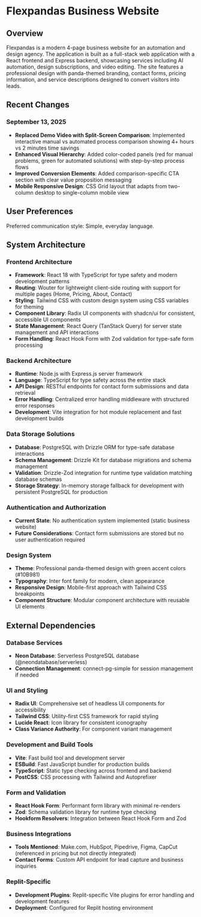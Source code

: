 # Flexpandas Business Website

## Overview

Flexpandas is a modern 4-page business website for an automation and design agency. The application is built as a full-stack web application with a React frontend and Express backend, showcasing services including AI automation, design subscriptions, and video editing. The site features a professional design with panda-themed branding, contact forms, pricing information, and service descriptions designed to convert visitors into leads.

## Recent Changes

### September 13, 2025
- **Replaced Demo Video with Split-Screen Comparison**: Implemented interactive manual vs automated process comparison showing 4+ hours vs 2 minutes time savings
- **Enhanced Visual Hierarchy**: Added color-coded panels (red for manual problems, green for automated solutions) with step-by-step process flows
- **Improved Conversion Elements**: Added comparison-specific CTA section with clear value proposition messaging
- **Mobile Responsive Design**: CSS Grid layout that adapts from two-column desktop to single-column mobile view

## User Preferences

Preferred communication style: Simple, everyday language.

## System Architecture

### Frontend Architecture
- **Framework**: React 18 with TypeScript for type safety and modern development patterns
- **Routing**: Wouter for lightweight client-side routing with support for multiple pages (Home, Pricing, About, Contact)
- **Styling**: Tailwind CSS with custom design system using CSS variables for theming
- **Component Library**: Radix UI components with shadcn/ui for consistent, accessible UI components
- **State Management**: React Query (TanStack Query) for server state management and API interactions
- **Form Handling**: React Hook Form with Zod validation for type-safe form processing

### Backend Architecture
- **Runtime**: Node.js with Express.js server framework
- **Language**: TypeScript for type safety across the entire stack
- **API Design**: RESTful endpoints for contact form submissions and data retrieval
- **Error Handling**: Centralized error handling middleware with structured error responses
- **Development**: Vite integration for hot module replacement and fast development builds

### Data Storage Solutions
- **Database**: PostgreSQL with Drizzle ORM for type-safe database interactions
- **Schema Management**: Drizzle Kit for database migrations and schema management
- **Validation**: Drizzle-Zod integration for runtime type validation matching database schemas
- **Storage Strategy**: In-memory storage fallback for development with persistent PostgreSQL for production

### Authentication and Authorization
- **Current State**: No authentication system implemented (static business website)
- **Future Considerations**: Contact form submissions are stored but no user authentication required

### Design System
- **Theme**: Professional panda-themed design with green accent colors (#10B981)
- **Typography**: Inter font family for modern, clean appearance
- **Responsive Design**: Mobile-first approach with Tailwind CSS breakpoints
- **Component Structure**: Modular component architecture with reusable UI elements

## External Dependencies

### Database Services
- **Neon Database**: Serverless PostgreSQL database (@neondatabase/serverless)
- **Connection Management**: connect-pg-simple for session management if needed

### UI and Styling
- **Radix UI**: Comprehensive set of headless UI components for accessibility
- **Tailwind CSS**: Utility-first CSS framework for rapid styling
- **Lucide React**: Icon library for consistent iconography
- **Class Variance Authority**: For component variant management

### Development and Build Tools
- **Vite**: Fast build tool and development server
- **ESBuild**: Fast JavaScript bundler for production builds
- **TypeScript**: Static type checking across frontend and backend
- **PostCSS**: CSS processing with Tailwind and Autoprefixer

### Form and Validation
- **React Hook Form**: Performant form library with minimal re-renders
- **Zod**: Schema validation library for runtime type checking
- **Hookform Resolvers**: Integration between React Hook Form and Zod

### Business Integrations
- **Tools Mentioned**: Make.com, HubSpot, Pipedrive, Figma, CapCut (referenced in pricing but not directly integrated)
- **Contact Forms**: Custom API endpoint for lead capture and business inquiries

### Replit-Specific
- **Development Plugins**: Replit-specific Vite plugins for error handling and development features
- **Deployment**: Configured for Replit hosting environment